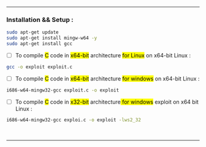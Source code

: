 - - -
### Installation && Setup : 

```sh
sudo apt-get update 
sudo apt-get install mingw-w64 -y 
sudo apt-get install gcc 
```

- [ ] To compile <mark class="hltr-red">C</mark>  code in <mark class="hltr-yellow">x64-bit</mark> architecture <mark class="hltr-cyan">for Linux</mark> on x64-bit Linux  : 

```sh
gcc -o exploit exploit.c 
```


- [ ] To compile <mark class="hltr-red">C</mark> code in <mark class="hltr-cyan">x64-bit</mark> architecture <mark class="hltr-orange">for windows</mark> on x64-bit Linux : 

```sh
i686-w64-mingw32-gcc exploit.c -o exploit 
```

- [ ] To compile <mark class="hltr-red">C</mark> code in  <mark class="hltr-green">x32-bit</mark> architecture<mark class="hltr-blue"> for windows</mark> exploit on x64 bit Linux : 

```sh
i686-w64-mingw32-gcc exploi.c -o exploit -lws2_32 
```
<br>

- - -

